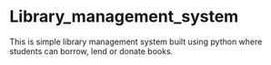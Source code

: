 # Library_management_system
This is simple library management system built using python where students can borrow, lend or donate books.

